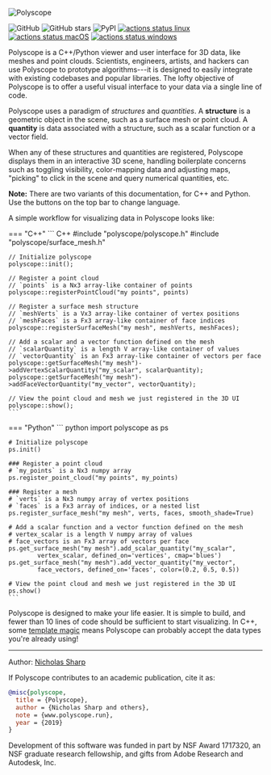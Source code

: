 ![Polyscope](/media/teaser.svg)

![GitHub](https://img.shields.io/github/license/nmwsharp/polyscope?style=flat-square)
![GitHub stars](https://img.shields.io/github/stars/nmwsharp/polyscope?style=flat-square)
![PyPI](https://img.shields.io/pypi/v/polyscope?style=flat-square)
[![actions status linux](https://github.com/nmwsharp/polyscope/workflows/linux/badge.svg)](https://github.com/nmwsharp/polyscope/actions)
[![actions status macOS](https://github.com/nmwsharp/polyscope/workflows/macOS/badge.svg)](https://github.com/nmwsharp/polyscope/actions)
[![actions status windows](https://github.com/nmwsharp/polyscope/workflows/windows/badge.svg)](https://github.com/nmwsharp/polyscope/actions)

Polyscope is a C++/Python viewer and user interface for 3D data, like meshes and point clouds. Scientists, engineers, artists, and hackers can use Polyscope to prototype algorithms---it is designed to easily integrate with existing codebases and popular libraries.  The lofty objective of Polyscope is to offer a useful visual interface to your data via a single line of code.

Polyscope uses a paradigm of *structures* and *quantities*. A **structure** is a geometric object in the scene, such as a surface mesh or point cloud. A **quantity** is data associated with a structure, such as a scalar function or a vector field.

When any of these structures and quantities are registered, Polyscope displays them in an interactive 3D scene, handling boilerplate concerns such as toggling visibility, color-mapping data and adjusting maps, "picking" to click in the scene and query numerical quantities, etc.

**Note:** There are two variants of this documentation, for C++ and Python. Use the buttons on the top bar to change language.

A simple workflow for visualizing data in Polyscope looks like:

=== "C++"
    ``` C++
    #include "polyscope/polyscope.h"
    #include "polyscope/surface_mesh.h"

    // Initialize polyscope
    polyscope::init();
    
    // Register a point cloud
    // `points` is a Nx3 array-like container of points
    polyscope::registerPointCloud("my points", points)

    // Register a surface mesh structure
    // `meshVerts` is a Vx3 array-like container of vertex positions
    // `meshFaces` is a Fx3 array-like container of face indices  
    polyscope::registerSurfaceMesh("my mesh", meshVerts, meshFaces);

    // Add a scalar and a vector function defined on the mesh
    // `scalarQuantity` is a length V array-like container of values
    // `vectorQuantity` is an Fx3 array-like container of vectors per face
    polyscope::getSurfaceMesh("my mesh")->addVertexScalarQuantity("my_scalar", scalarQuantity);
    polyscope::getSurfaceMesh("my mesh")->addFaceVectorQuantity("my_vector", vectorQuantity);

    // View the point cloud and mesh we just registered in the 3D UI
    polyscope::show();
    ```

=== "Python"
    ``` python
    import polyscope as ps

    # Initialize polyscope
    ps.init()

    ### Register a point cloud
    # `my_points` is a Nx3 numpy array
    ps.register_point_cloud("my points", my_points)

    ### Register a mesh
    # `verts` is a Nx3 numpy array of vertex positions
    # `faces` is a Fx3 array of indices, or a nested list
    ps.register_surface_mesh("my mesh", verts, faces, smooth_shade=True)

    # Add a scalar function and a vector function defined on the mesh
    # vertex_scalar is a length V numpy array of values
    # face_vectors is an Fx3 array of vectors per face
    ps.get_surface_mesh("my mesh").add_scalar_quantity("my_scalar", 
            vertex_scalar, defined_on='vertices', cmap='blues')
    ps.get_surface_mesh("my mesh").add_vector_quantity("my_vector", 
            face_vectors, defined_on='faces', color=(0.2, 0.5, 0.5))

    # View the point cloud and mesh we just registered in the 3D UI
    ps.show()
    ```

Polyscope is designed to make your life easier. It is simple to build, and fewer than 10 lines of code should be sufficient to start visualizing. In C++, some [template magic](https://polyscope.run/data_adaptors/) means Polyscope can probably accept the data types you're already using!

---
Author: [Nicholas Sharp](http://www.nmwsharp.com)

If Polyscope contributes to an academic publication, cite it as:
```bib
@misc{polyscope,
  title = {Polyscope},
  author = {Nicholas Sharp and others},
  note = {www.polyscope.run},
  year = {2019}
}
```

Development of this software was funded in part by NSF Award 1717320, an NSF graduate research fellowship, and gifts from Adobe Research and Autodesk, Inc.
# 
<!--^^^ that pound is of immeasurable importance, it hides the top level title-->
